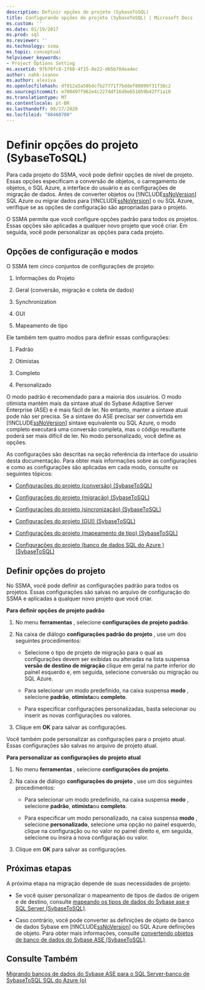 ```yaml
---
description: Definir opções do projeto (SybaseToSQL)
title: Configurando opções de projeto (SybaseToSQL) | Microsoft Docs
ms.custom: ''
ms.date: 01/19/2017
ms.prod: sql
ms.reviewer: ''
ms.technology: ssma
ms.topic: conceptual
helpviewer_keywords:
- Project Options Setting
ms.assetid: 97b70fc8-1f68-4f15-8e22-db5b784ea4ec
author: nahk-ivanov
ms.author: alexiva
ms.openlocfilehash: df912a5a58bdcfb2777177bddef80899f31f38c2
ms.sourcegitcommit: e700497f962e4c2274df16d9e651059b42ff1a10
ms.translationtype: MT
ms.contentlocale: pt-BR
ms.lasthandoff: 08/17/2020
ms.locfileid: "88468708"
---
```

# <a name="setting-project-options-sybasetosql"></a>Definir opções do projeto (SybaseToSQL)
Para cada projeto do SSMA, você pode definir opções de nível de projeto. Essas opções especificam a conversão de objetos, o carregamento de objetos, o SQL Azure, a interface do usuário e as configurações de migração de dados. Antes de converter objetos ou [!INCLUDE[ssNoVersion](../../includes/ssnoversion-md.md)] SQL Azure ou migrar dados para [!INCLUDE[ssNoVersion](../../includes/ssnoversion-md.md)] o ou SQL Azure, verifique se as opções de configuração são apropriadas para o projeto.  
  
O SSMA permite que você configure opções padrão para todos os projetos. Essas opções são aplicadas a qualquer novo projeto que você criar. Em seguida, você pode personalizar as opções para cada projeto.  
  
## <a name="configuration-options-and-modes"></a>Opções de configuração e modos  
O SSMA tem cinco conjuntos de configurações de projeto:  
  
1.  Informações do Projeto  
  
2.  Geral (conversão, migração e coleta de dados)  
  
3.  Synchronization  
  
4.  GUI  
  
5.  Mapeamento de tipo  
  
Ele também tem quatro modos para definir essas configurações:  
  
1.  Padrão  
  
2.  Otimistas  
  
3.  Completo  
  
4.  Personalizado  
  
O modo padrão é recomendado para a maioria dos usuários. O modo otimista mantém mais da sintaxe atual do Sybase Adaptive Server Enterprise (ASE) e é mais fácil de ler. No entanto, manter a sintaxe atual pode não ser precisa. Se a sintaxe do ASE precisar ser convertida em [!INCLUDE[ssNoVersion](../../includes/ssnoversion-md.md)] sintaxe equivalente ou SQL Azure, o modo completo executará uma conversão completa, mas o código resultante poderá ser mais difícil de ler. No modo personalizado, você define as opções.  
  
As configurações são descritas na seção referência da interface do usuário desta documentação. Para obter mais informações sobre as configurações e como as configurações são aplicadas em cada modo, consulte os seguintes tópicos:  
  
-   [Configurações do projeto &#40;conversão&#41; &#40;SybaseToSQL&#41;](../../ssma/sybase/project-settings-conversion-sybasetosql.md)  
  
-   [Configurações do projeto &#40;migração&#41; &#40;SybaseToSQL&#41;](../../ssma/sybase/project-settings-migration-sybasetosql.md)  
  
-   [Configurações do projeto &#40;sincronização&#41; &#40;SybaseToSQL&#41;](../../ssma/sybase/project-settings-synchronization-sybasetosql.md)  
  
-   [Configurações do projeto &#40;GUI&#41; &#40;SybaseToSQL&#41;](../../ssma/sybase/project-settings-gui-sybasetosql.md)  
  
-   [Configurações do projeto &#40;mapeamento de tipo&#41; &#40;SybaseToSQL&#41;](../../ssma/sybase/project-settings-type-mapping-sybasetosql.md)  
  
-   [Configurações do projeto &#40;banco de dados SQL do Azure &#41; &#40;SybaseToSQL&#41;](../../ssma/sybase/project-settings-azure-sql-db-sybasetosql.md)  
  
## <a name="setting-project-options"></a>Definir opções do projeto  
No SSMA, você pode definir as configurações padrão para todos os projetos. Essas configurações são salvas no arquivo de configuração do SSMA e aplicadas a qualquer novo projeto que você criar.  
  
**Para definir opções de projeto padrão**  
  
1.  No menu **ferramentas** , selecione **configurações de projeto padrão**.  
  
2.  Na caixa de diálogo **configurações padrão do projeto** , use um dos seguintes procedimentos:  
  
    -   Selecione o tipo de projeto de migração para o qual as configurações devem ser exibidas ou alteradas na lista suspensa **versão de destino de migração** clique em geral na parte inferior do painel esquerdo e, em seguida, selecione conversão ou migração ou SQL Azure.  
  
    -   Para selecionar um modo predefinido, na caixa suspensa **modo** , selecione **padrão**, **otimista**ou **completo**.  
  
    -   Para especificar configurações personalizadas, basta selecionar ou inserir as novas configurações ou valores.  
  
3.  Clique em **OK** para salvar as configurações.  
  
Você também pode personalizar as configurações para o projeto atual. Essas configurações são salvas no arquivo de projeto atual.  
  
**Para personalizar as configurações do projeto atual**  
  
1.  No menu **ferramentas** , selecione **configurações do projeto**.  
  
2.  Na caixa de diálogo **configurações do projeto** , use um dos seguintes procedimentos:  
  
    -   Para selecionar um modo predefinido, na caixa suspensa **modo** , selecione **padrão**, **otimista**ou **completo**.  
  
    -   Para especificar um modo personalizado, na caixa suspensa **modo** , selecione **personalizado**, selecione uma opção no painel esquerdo, clique na configuração ou no valor no painel direito e, em seguida, selecione ou insira a nova configuração ou valor.  
  
3.  Clique em **OK** para salvar as configurações.  
  
## <a name="next-steps"></a>Próximas etapas  
A próxima etapa na migração depende de suas necessidades de projeto:  
  
-   Se você quiser personalizar o mapeamento de tipos de dados de origem e de destino, consulte [mapeando os tipos de dados do Sybase ase e SQL Server &#40;SybaseToSQL&#41;](../../ssma/sybase/mapping-sybase-ase-and-sql-server-data-types-sybasetosql.md).  
  
-   Caso contrário, você pode converter as definições de objeto de banco de dados Sybase em [!INCLUDE[ssNoVersion](../../includes/ssnoversion-md.md)] ou SQL Azure definições de objeto. Para obter mais informações, consulte [convertendo objetos de banco de dados do Sybase ASE &#40;SybaseToSQL&#41;](../../ssma/sybase/converting-sybase-ase-database-objects-sybasetosql.md).  
  
## <a name="see-also"></a>Consulte Também  
[Migrando bancos de dados do Sybase ASE para o SQL Server-banco de SybaseToSQL SQL do Azure &#40;o&#41;](../../ssma/sybase/migrating-sybase-ase-databases-to-sql-server-azure-sql-db-sybasetosql.md)  
  
